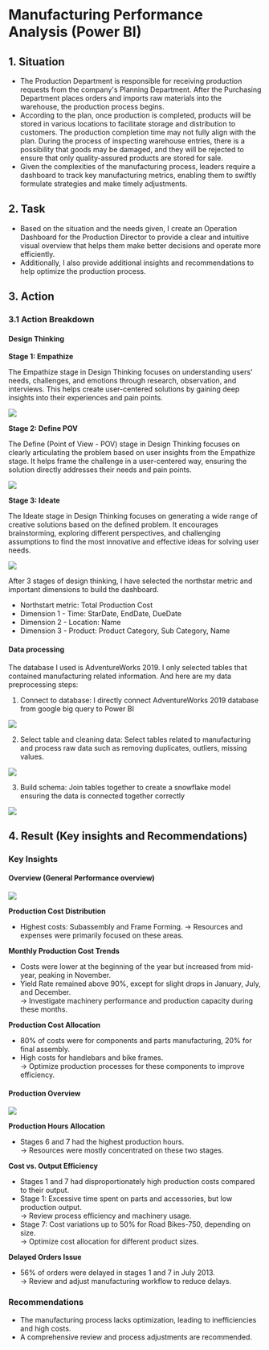# Manufacturing Performance Analysis (Power BI)

## 1. Situation
- The Production Department is responsible for receiving production requests from the company's Planning Department. After the Purchasing Department places orders and imports raw materials into the warehouse, the production process begins.
- According to the plan, once production is completed, products will be stored in various locations to facilitate storage and distribution to customers. The production completion time may not fully align with the plan. During the process of inspecting warehouse entries, there is a possibility that goods may be damaged, and they will be rejected to ensure that only quality-assured products are stored for sale.
- Given the complexities of the manufacturing process, leaders require a dashboard to track key manufacturing metrics, enabling them to swiftly formulate strategies and make timely adjustments.

## 2. Task
-  Based on the situation and the needs given, I create an Operation Dashboard for the Production Director to provide a clear and intuitive visual overview that helps them make better decisions and operate more efficiently.  
-  Additionally, I also provide additional insights and recommendations to help optimize the production process.

## 3. Action
### 3.1 Action Breakdown
#### Design Thinking

**Stage 1: Empathize**

The Empathize stage in Design Thinking focuses on understanding users' needs, challenges, and emotions through research, observation, and interviews. This helps create user-centered solutions by gaining deep insights into their experiences and pain points.

![](https://github.com/Hien2105/photo/blob/main/PBI%201.png)

**Stage 2: Define POV**

The Define (Point of View - POV) stage in Design Thinking focuses on clearly articulating the problem based on user insights from the Empathize stage. It helps frame the challenge in a user-centered way, ensuring the solution directly addresses their needs and pain points.

![](https://github.com/Hien2105/Project-s-photo/blob/main/PBI%202.png)

**Stage 3: Ideate**

The Ideate stage in Design Thinking focuses on generating a wide range of creative solutions based on the defined problem. It encourages brainstorming, exploring different perspectives, and challenging assumptions to find the most innovative and effective ideas for solving user needs.

![](https://github.com/Hien2105/Project-s-photo/blob/main/PBI%203.png)

After 3 stages of design thinking, I have selected the northstar metric and important dimensions to build the dashboard.
- Northstart metric: Total Production Cost	
- Dimension 1 - Time: StarDate, EndDate, DueDate
- Dimension 2 - Location: Name
- Dimension 3 - Product: Product Category, Sub Category, Name



#### Data processing
The database I used is AdventureWorks 2019. I only selected tables that contained manufacturing related information. And here are my data preprocessing steps:
1. Connect to database: I directly connect AdventureWorks 2019 database from google big query to Power BI
   
  ![](https://github.com/Hien2105/Project-s-photo/blob/main/PBI%204.png)
  
2. Select table and cleaning data: Select tables related to manufacturing and process raw data such as removing duplicates, outliers, missing values.
   
  ![](https://github.com/Hien2105/Project-s-photo/blob/main/PBI%205.png)
  
3. Build schema: Join tables together to create a snowflake model ensuring the data is connected together correctly

  ![](https://github.com/Hien2105/Project-s-photo/blob/main/PBI%206.png)

## 4. Result (Key insights and Recommendations)

### Key Insights

#### Overview (General Performance overview)

 ![](https://github.com/Hien2105/Project-s-photo/blob/main/PBI%207.png)

**Production Cost Distribution**
- Highest costs: Subassembly and Frame Forming.
→ Resources and expenses were primarily focused on these areas.  

**Monthly Production Cost Trends**  
- Costs were lower at the beginning of the year but increased from mid-year, peaking in November.  
- Yield Rate remained above 90%, except for slight drops in January, July, and December.  
→ Investigate machinery performance and production capacity during these months.  

**Production Cost Allocation**  
- 80% of costs were for components and parts manufacturing, 20% for final assembly.  
- High costs for handlebars and bike frames.  
→ Optimize production processes for these components to improve efficiency.  

 #### Production Overview

 ![](https://github.com/Hien2105/Project-s-photo/blob/main/PBI%208.png)

**Production Hours Allocation**  
- Stages 6 and 7 had the highest production hours.  
→ Resources were mostly concentrated on these two stages.  

**Cost vs. Output Efficiency**  
- Stages 1 and 7 had disproportionately high production costs compared to their output.  
- Stage 1: Excessive time spent on parts and accessories, but low production output.  
→ Review process efficiency and machinery usage.  
- Stage 7: Cost variations up to 50% for Road Bikes-750, depending on size.  
→ Optimize cost allocation for different product sizes.  

**Delayed Orders Issue**  
- 56% of orders were delayed in stages 1 and 7 in July 2013.  
→ Review and adjust manufacturing workflow to reduce delays.  

### Recommendations
- The manufacturing process lacks optimization, leading to inefficiencies and high costs.  
- A comprehensive review and process adjustments are recommended.  




